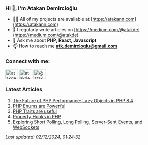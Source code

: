 ### Hi 👋, I'm Atakan Demircioğlu</h1>

- 👨‍💻 All of my projects are available at [https://atakann.com](https://atakann.com)
- 📝 I regularly write articles on [https://medium.com/@atakde](https://medium.com/@atakde)
- 💬 Ask me about **PHP, React, Javascript**
- 📫 How to reach me **atk.demircioglu@gmail.com**

<h3 align="left">Connect with me:</h3>
<p align="left">
<a href="https://codepen.io/atakde" target="blank"><img align="center" src="https://raw.githubusercontent.com/rahuldkjain/github-profile-readme-generator/master/src/images/icons/Social/codepen.svg" alt="atakde" height="30" width="40" /></a>
<a href="https://twitter.com/atakde" target="blank"><img align="center" src="https://raw.githubusercontent.com/rahuldkjain/github-profile-readme-generator/master/src/images/icons/Social/twitter.svg" alt="atakde" height="30" width="40" /></a>
<a href="https://medium.com/@atakde" target="blank"><img align="center" src="https://raw.githubusercontent.com/rahuldkjain/github-profile-readme-generator/master/src/images/icons/Social/medium.svg" alt="@atakde" height="30" width="40" /></a>
</p>

<!--MEDIUM-ARTICLES-START-->
<h3 align="left">Latest Articles</h3>

1. [The Future of PHP Performance: Lazy Objects in PHP 8.4](https://blog.stackademic.com/the-future-of-php-performance-lazy-objects-in-php-8-4-f40f2cfb0ca9)
2. [PHP Enums are Powerful](https://levelup.gitconnected.com/php-enums-are-powerful-9bb15146e1ab)
3. [PHP Traits are useful](https://blog.stackademic.com/php-traits-are-useful-c58c4b7f9bc4)
4. [Property Hooks in PHP](https://blog.stackademic.com/property-hooks-in-php-807d042b942c)
5. [Exploring Short Polling, Long Polling, Server-Sent Events, and WebSockets](https://javascript.plainenglish.io/exploring-short-polling-long-polling-server-sent-events-and-websockets-63a4231e60d4)

_Last updated: 02/12/2024, 01:24:32_
<!--MEDIUM-ARTICLES-END-->
